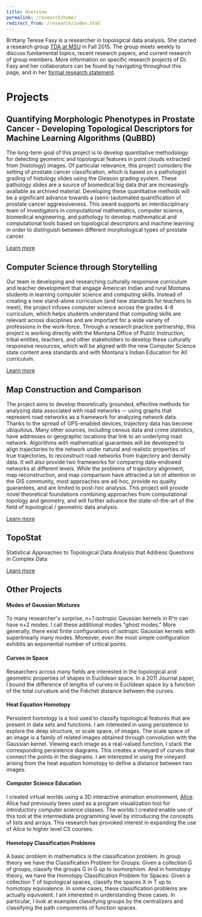 ```yaml
---
title: Overview
permalink: /research/home/
redirect_from: /research/index.html
---
```


Brittany Terese Fasy is a researcher in topological data analysis. 
She started a research group [TDA at MSU](https://www.cs.montana.edu/tda/) in Fall 2015. 
The group meets weekly to discuss fundamental topics, recent research papers, and current research of group members. 
More information on specific research projects of Dr. Fasy and her collaborators can be found by navigating throughout this page, 
and in her <a href="../../assets/fasy-brittany-rsrch-stmt.pdf">formal research statement</a>.

# Projects

## Quantifying Morphologic Phenotypes in Prostate Cancer - Developing Topological Descriptors for Machine Learning Algorithms (QuBBD)

The long-term goal of this project is to develop quantitative methodology for detecting geometric and topological features in point clouds extracted from (histology) images. Of particular relevance, this project considers the setting of prostate cancer classification, which is based on a pathologist grading of histology slides using the Gleason grading system. These pathology slides are a source of biomedical big data that are increasingly available as archived material. Developing these quantitative methods will be a significant advance towards a (semi-)automated quantification of prostate cancer aggressiveness. This award supports an interdisciplinary team of investigators in computational mathematics, computer science, biomedical engineering, and pathology to develop mathematical and computational tools based on topological descriptors and machine learning in order to distinguish between different morphological types of prostate cancer.

[Learn more](https://www.cs.tulane.edu/~carola/research/qubbd.html)

## Computer Science through Storytelling

Our team is developing and researching culturally responsive curriculum and teacher development that engage American Indian and rural Montana students in learning computer science and computing skills. Instead of creating a new stand-alone curriculum (and new standards for teachers to meet), the project infuses computer science across the grades 4-8 curriculum, which helps students understand that computing skills are relevant across disciplines and are important for a wide variety of professions in the work-force. Through a research practice partnership, this project is working directly with the Montana Office of Public Instruction, tribal entities, teachers, and other stakeholders to develop these culturally responsive resources, which will be aligned with the new Computer Science state content area standards and with Montana's Indian Education for All curriculum.

[Learn more](https://www.montana.edu/storytelling/)

## Map Construction and Comparison

The project aims to develop theoretically grounded, effective methods for analyzing data associated with road networks -- using graphs that represent road networks as a framework for analyzing network data. Thanks to the spread of GPS-enabled devices, trajectory data has become ubiquitous. Many other sources, including census data and crime statistics, have addresses or geographic locations that link to an underlying road network. Algorithms with mathematical guarantees will be developed to align trajectories to the network under natural and realistic properties of true trajectories, to reconstruct road networks from trajectory and density data. It will also provide two frameworks for comparing data-endowed networks at different levels. While the problems of trajectory alignment, map reconstruction, and map comparison have attracted a lot of attention in the GIS community, most approaches are ad-hoc, provide no quality guarantees, and are limited to post-hoc analysis. This project will provide novel theoretical foundations combining approaches from computational topology and geometry, and will further advance the state-of-the-art of the field of topological / geometric data analysis.

[Learn more](https://www.cs.tulane.edu/~carola/research/roadNetworkData.html)

## TopoStat

Statistical Approaches to Topological Data Analysis that Address Questions in Complex Data

[Learn more](https://comptag.github.io/topostat/)

## Other Projects

#### Modes of Gaussian Mixtures

To many researcher's surprise, n+1 isotropic Gaussian kernels in R^n can have n+2 modes. 
I call these additional modes "ghost modes." More generally, there exist finite configurations of isotropic Gaussian kernels with superlinearly many modes. 
Moreover, even the most simple configuration exhibits an exponential number of critical points.

#### Curves in Space

Researchers across many fields are interested in the topological and geometric properties of shapes in Euclidean space. 
In a 2011 Journal paper, I bound the difference of lengths of curves in Euclidean space by a function of the total 
curvature and the Fréchet distance between the curves.

#### Heat Equation Homotopy

Persistent homology is a tool used to classify topological features that are present in data sets and functions. 
I am interested in using persistence to explore the deep structure, or scale space, of images. 
The scale space of an image is a family of related images obtained through convolution with the Gaussian kernel. 
Viewing each image as a real-valued function, I stack the corresponding persistence diagrams. 
This creates a vineyard of curves that connect the points in the diagrams. 
I am interested in using the vineyard arising from the heat equation homotopy to define a distance between two images.

#### Computer Science Education

I created virtual worlds using a 3D interactive animation environment, [Alice](http://www.alice.org/).
Alice had previously been used as a program visualization tool for introductory computer science classes. 
The worlds I created enable use of this tool at the intermediate programming level by introducing the concepts of lists and arrays. 
This research has provoked interest in expanding the use of Alice to higher level CS courses.

#### Homotopy Classification Problems

A basic problem in mathematics is the classification problem. 
In group theory we have the Classification Problem for Groups: Given a collection G of groups, classify the groups G in G up to isomorphism. 
And in homotopy theory, we have the Homotopy Classification Problem for Spaces: 
Given a collection T of topological spaces, classify the spaces X in T up to homotopy equivalence. 
In some cases, these classification problems are actually equivalent. 
I am interested in understanding these cases. In particular, I look at examples classifying groups by the centralizers and classifying the path components of function spaces.